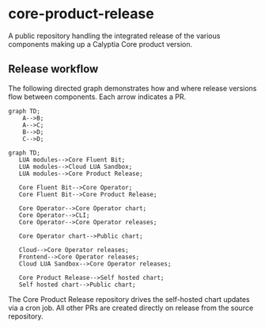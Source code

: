 # core-product-release

A public repository handling the integrated release of the various
components making up a Calyptia Core product version.

## Release workflow

The following directed graph demonstrates how and where release versions flow between components.
Each arrow indicates a PR.

```mermaid
graph TD;
    A-->B;
    A-->C;
    B-->D;
    C-->D;
```

```mermaid
graph TD;
   LUA modules-->Core Fluent Bit;
   LUA modules-->Cloud LUA Sandbox;
   LUA modules-->Core Product Release;

   Core Fluent Bit-->Core Operator;
   Core Fluent Bit-->Core Product Release;

   Core Operator-->Core Operator chart;
   Core Operator-->CLI;
   Core Operator-->Core Operator releases;

   Core Operator chart-->Public chart;

   Cloud-->Core Operator releases;
   Frontend-->Core Operator releases;
   Cloud LUA Sandbox-->Core Operator releases;

   Core Product Release-->Self hosted chart;
   Self hosted chart-->Public chart;
```

The Core Product Release repository drives the self-hosted chart updates via a cron job.
All other PRs are created directly on release from the source repository.
